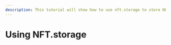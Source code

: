 ```yaml
---
description: This tutorial will show how to use nft.storage to store NFTs on IPFS and Filecoin for harmony blockchain
---
```


# Using NFT.storage